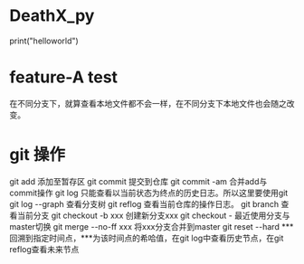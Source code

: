 # DeathX_py
print("helloworld")
# feature-A test
在不同分支下，就算查看本地文件都不会一样，在不同分支下本地文件也会随之改变。
# git 操作
git add 添加至暂存区
git commit 提交到仓库
git commit -am 合并add与commit操作
git log 只能查看以当前状态为终点的历史日志。所以这里要使用git 
git log --graph 查看分支树
git reflog 查看当前仓库的操作日志。
git branch 查看当前分支
git checkout -b xxx 创建新分支xxx
git checkout - 最近使用分支与master切换
git merge --no-ff xxx 将xxx分支合并到master
git reset --hard *** 回溯到指定时间点，***为该时间点的希哈值，在git log中查看历史节点，在git reflog查看未来节点



